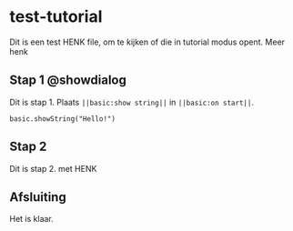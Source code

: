 # test-tutorial
Dit is een test HENK file, om te kijken of die in tutorial modus opent.
Meer henk

## Stap 1 @showdialog
Dit is stap 1. Plaats ``||basic:show string||`` in ``||basic:on start||``.

```blocks
basic.showString("Hello!")
```

## Stap 2
Dit is stap 2. met HENK

## Afsluiting
Het is klaar.
